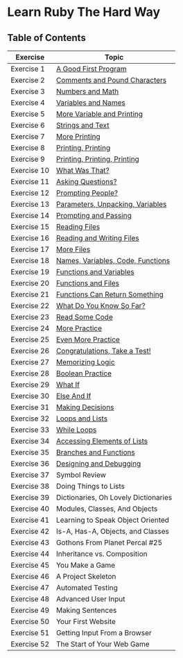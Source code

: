 # Learn Ruby The Hard Way

## Table of Contents
| Exercise                | Topic           
|--------------------|---------------------| 
| Exercise 1 | [A Good First Program](exercises/ex01.rb)
| Exercise 2 | [Comments and Pound Characters](exercises/ex02.rb)
| Exercise 3 | [Numbers and Math](exercises/ex03.rb)
| Exercise 4 | [Variables and Names](exercises/ex04.rb)
| Exercise 5 | [More Variable and Printing](exercises/ex05.rb)
| Exercise 6 | [Strings and Text](exercises/ex06.rb)
| Exercise 7 | [More Printing](exercises/ex07.rb)
| Exercise 8 | [Printing, Printing](exercises/ex08.rb)
| Exercise 9 | [Printing, Printing, Printing](exercises/ex09.rb)
| Exercise 10 | [What Was That?](exercises/ex10.rb)
| Exercise 11 | [Asking Questions?](exercises/ex11.rb)
| Exercise 12 | [Prompting People?](exercises/ex12.rb)
| Exercise 13 | [Parameters, Unpacking, Variables](exercises/ex13.rb)
| Exercise 14 | [Prompting and Passing](exercises/ex14.rb)
| Exercise 15 | [Reading Files](exercises/ex15.rb)
| Exercise 16 | [Reading and Writing Files](exercises/ex16.rb)
| Exercise 17 | [More Files](exercises/ex17.rb)
| Exercise 18 | [Names, Variables, Code, Functions](exercises/ex18.rb)
| Exercise 19 | [Functions and Variables](exercises/ex19.rb)
| Exercise 20 | [Functions and Files](exercises/ex20.rb)
| Exercise 21 | [Functions Can Return Something](exercies/ex21.rb)
| Exercise 22 | [What Do You Know So Far?](exercises/ex22.md)
| Exercise 23 | [Read Some Code](exercises/ex23.rb)
| Exercise 24 | [More Practice](exercises/ex24.rb)
| Exercise 25 | [Even More Practice](exercises/ex25.rb)
| Exercise 26 | [Congratulations, Take a Test!](exercises/ex26.rb)
| Exercise 27 | [Memorizing Logic](exercises/ex27.md)
| Exercise 28 | [Boolean Practice](exercises/ex28.rb)
| Exercise 29 | [What If](exercises/ex29.rb)
| Exercise 30 | [Else And If](exercises/ex30.rb)
| Exercise 31 | [Making Decisions](exercises/ex31.rb)
| Exercise 32 | [Loops and Lists](exercises/ex32.rb)
| Exercise 33 | [While Loops](exercises/ex33.rb)
| Exercise 34 | [Accessing Elements of Lists](exercises/ex34.rb)
| Exercise 35 | [Branches and Functions](exercises/ex35.rb)
| Exercise 36 | [Designing and Debugging](exercises/ex36.rb)
| Exercise 37 | Symbol Review
| Exercise 38 | Doing Things to Lists
| Exercise 39 | Dictionaries, Oh Lovely Dictionaries
| Exercise 40 | Modules, Classes, And Objects
| Exercise 41 | Learning to Speak Object Oriented
| Exercise 42 | Is-A, Has-A, Objects, and Classes
| Exercise 43 | Gothons From Planet Percal #25
| Exercise 44 | Inheritance vs. Composition
| Exercise 45 | You Make a Game
| Exercise 46 | A Project Skeleton
| Exercise 47 | Automated Testing
| Exercise 48 | Advanced User Input
| Exercise 49 | Making Sentences
| Exercise 50 | Your First Website
| Exercise 51 | Getting Input From a Browser
| Exercise 52 | The Start of Your Web Game
